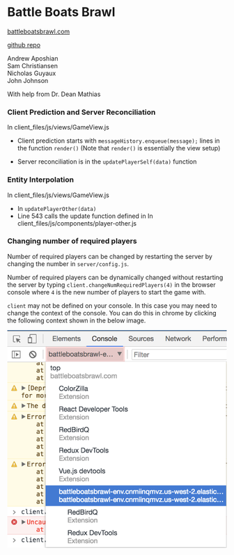 # Battle Boats Brawl

[battleboatsbrawl.com](http://www.battleboatsbrawl.com)

[github repo](https://github.com/nicholas-guyaux/cs5410_final)

Andrew Aposhian  
Sam Christiansen  
Nicholas Guyaux  
John Johnson  

With help from Dr. Dean Mathias


### Client Prediction and Server Reconciliation
In client_files/js/views/GameView.js

* Client prediction starts with `messageHistory.enqueue(message);` lines in the function `render()` (Note that `render()` is essentially the view setup)

* Server reconciliation is in the `updatePlayerSelf(data)` function

### Entity Interpolation
In client_files/js/views/GameView.js

* In `updatePlayerOther(data)`
* Line 543 calls the update function defined in In client_files/js/components/player-other.js

### Changing number of required players

Number of required players can be changed by restarting the server by changing the number in `server/config.js`.

Number of required players can be dynamically changed without restarting the server by typing `client.changeNumRequiredPlayers(4)` in the browser console where `4` is the new number of players to start the game with.

`client` may not be defined on your console. In this case you may need to change the context of the console. You can do this in chrome by clicking the following context shown in the below image.

![console context change](console_change.png)
